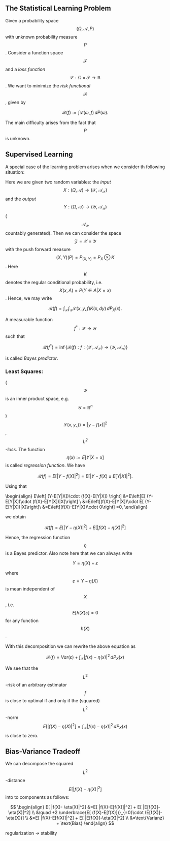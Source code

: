 ## The Statistical Learning Problem

Given a probability space $$ (\Omega,\mathcal A, P)$$ with unknown probability measure $$P$$.
Consider a function space $$\mathcal F$$ and a *loss function* $$\mathcal L:\Omega\times \mathcal F \to \mathbb R$$. 
We want to minimize the *risk functional* $$\mathcal R$$, given by

$$
\mathcal R(f):=\int \mathcal L(\omega,f)\,dP(\omega).
$$

The main difficulty arises from the fact that $$P$$ is unknown.


## Supervised Learning
A special case of the learning problem arises when we consider th following situation:


Here we are given two random variables:
the *input* $$X: (\Omega,\mathcal A) \to (\mathcal X, \mathcal A_{\mathcal X})$$
and the *output* $$Y: (\Omega,\mathcal A) \to (\mathcal Y,\mathcal A_{\mathcal Y})$$
($$\mathcal A_{\mathcal Y}$$ countably generated).
Then we can consider the space
$$\mathcal Z = \mathcal X\times \mathcal Y$$ with the push forward measure
$$(X,Y)(P)= P_{(X,Y)}=P_X\otimes K$$. Here $$K$$ denotes the regular conditional probability,
i.e. $$K(x,A)=P(Y\in A|X=x)$$.
Hence, we may write

$$
\mathcal R(f)=\int_{\mathcal X} \int_{\mathcal Y} \mathcal L(x,y,f)K(x,dy)\,dP_X(x).
$$

A measurable function $$f^*:\mathcal X \to \mathcal Y$$ such that

$$
\mathcal R(f^*) = \inf\{\mathcal R(f):f:(\mathcal X,\mathcal A_{\mathcal X})\to (\mathcal Y,\mathcal A_{\mathcal Y})\}
$$

is called *Bayes predictor*.


### Least Squares:
($$\mathcal Y$$ is an inner product space, e.g. $$\mathcal Y = \mathbb R^n$$)
$$\mathcal L(x,y,f)=|y-f(x)|^2$$, *$$L^2$$-loss*.
The function $$\eta(x):=E[Y|X=x]$$ is called *regression function*.
We have

$$
\mathcal R(f)
=E[ |Y-f(X)|^2]=E[ |Y-f(X)\pm E[Y|X]|^2 ] .
$$

Using that

\begin{align}
E\left[ (Y-E[Y|X])\cdot (f(X)-E[Y|X]) \right]
&=E\left[E[ (Y-E[Y|X])\cdot (f(X)-E[Y|X])|X]\right] \\
&=E\left[(f(X)-E[Y|X])\cdot E[ (Y-E[Y|X])|X]\right]\\
&=E\left[(f(X)-E[Y|X])\cdot 0\right] =0,
\end{align}

we obtain

$$
\mathcal R(f) = E[ |Y-\eta(X)|^2] + E[ |f(X)- \eta(X)|^2]
$$

Hence, the regression function $$\eta$$ is a Bayes predictor.
Also note here that we can always write

$$
Y = \eta(X) + \varepsilon
$$

where $$\varepsilon = Y-\eta(X)$$ is mean independent of $$X$$,
i.e. $$E[h(X)\varepsilon]=0$$ for any function $$h(X)$$.

With this decomposition we can rewrite the above equation as

$$
\mathcal R(f) = Var(\varepsilon) + \int_{\mathcal X} |f(x)- \eta(x)|^2\,dP_X(x)
$$

We see that the $$L^2$$-risk of an arbitrary estimator $$f$$ is close to optimal
if and only if the (squared) $$L^2$$-norm
$$E[ |f(X)- \eta(X)|^2]=\int_{\mathcal X} |f(x)- \eta(x)|^2\,dP_X(x)$$ is close to zero.


## Bias-Variance Tradeoff
We can decompose the squared $$L^2$$-distance $$E[ |f(X)- \eta(X)|^2]$$ into to components as follows:

$$
\begin{align}
E[ |f(X)- \eta(X)|^2]
&=E[ |f(X)-E[f(X)]|^2] + E[ |E[f(X)]-\eta(X)|^2] \\
&\quad +2 \underbrace{E[ (f(X)-E[f(X)])}_{=0}\cdot (E[f(X)]-\eta(X))] \\
&=E[ |f(X)-E[f(X)]|^2] + E[ |E[f(X)]-\eta(X)|^2] \\
&=\text{Varianz} + \text{Bias}
\end{align}
$$

regularization -> stability

